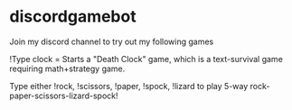 # discordgamebot

Join my discord channel to try out my following games

!Type clock = Starts a "Death Clock" game, which is a text-survival game requiring math+strategy game.

Type either !rock, !scissors, !paper, !spock, !lizard to play 5-way rock-paper-scissors-lizard-spock!
